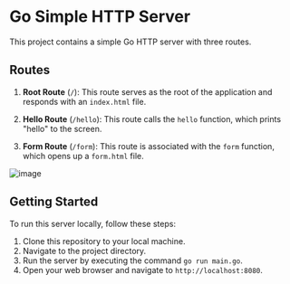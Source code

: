 # Go Simple HTTP Server

This project contains a simple Go HTTP server with three routes.

## Routes

1. **Root Route** (`/`): This route serves as the root of the application and responds with an `index.html` file.

2. **Hello Route** (`/hello`): This route calls the `hello` function, which prints "hello" to the screen.

3. **Form Route** (`/form`): This route is associated with the `form` function, which opens up a `form.html` file.

![image](https://github.com/vhsenna/go-simple-http-server/assets/34524951/eddc71a8-d4f5-4e70-9275-1357fe744d73)

## Getting Started

To run this server locally, follow these steps:

1. Clone this repository to your local machine.
2. Navigate to the project directory.
3. Run the server by executing the command `go run main.go`.
4. Open your web browser and navigate to `http://localhost:8080`.
